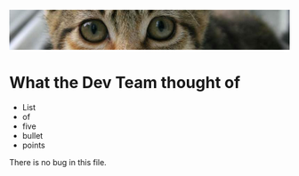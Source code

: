  ![banner](img/kitten.jpg)

 # What the Dev Team thought of

* List
* of
* five
* bullet
* points

There is no bug in this file.
